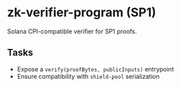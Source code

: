# zk-verifier-program (SP1)

Solana CPI-compatible verifier for SP1 proofs.

## Tasks
- Expose a `verify(proofBytes, publicInputs)` entrypoint
- Ensure compatibility with `shield-pool` serialization
